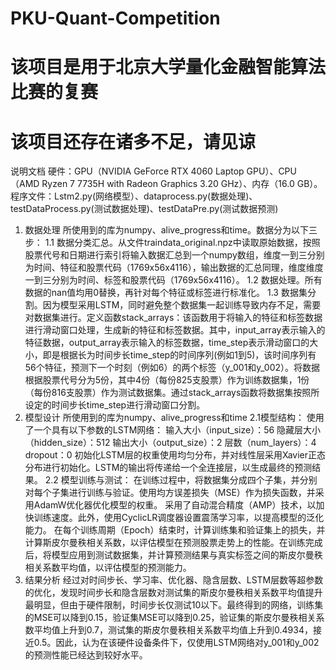 # PKU-Quant-Competition
# 该项目是用于北京大学量化金融智能算法比赛的复赛
# 该项目还存在诸多不足，请见谅
说明文档
硬件：GPU（NVIDIA GeForce RTX 4060 Laptop GPU）、CPU（AMD Ryzen 7 7735H with Radeon Graphics   3.20 GHz）、内存（16.0 GB）。
程序文件：Lstm2.py(网络模型）、dataprocess.py(数据处理)、testDataProcess.py(测试数据处理)、testDataPre.py(测试数据预测)
1.	数据处理
所使用到的库为numpy、alive_progress和time。数据分为以下三步：
1.1 数据分类汇总。从文件traindata_original.npz中读取原始数据，按照股票代号和日期进行索引将输入数据汇总到一个numpy数组，维度一到三分别为时间、特征和股票代码（1769x56x4116），输出数据的汇总同理，维度维度一到三分别为时间、标签和股票代码（1769x56x4116）。
1.2 数据处理。所有数据的nan值均用0替换，再针对每个特征或标签进行标准化。
1.3 数据集分割。因为模型采用LSTM，同时避免整个数据集一起训练导致内存不足，需要对数据集进行。定义函数stack_arrays：该函数用于将输入的特征和标签数据进行滑动窗口处理，生成新的特征和标签数据。其中，input_array表示输入的特征数据，output_array表示输入的标签数据，time_step表示滑动窗口的大小，即是根据长为时间步长time_step的时间序列(例如1到5)，该时间序列有56个特征，预测下一个时刻（例如6）的两个标签（y_001和y_002）。将数据根据股票代号分为5份，其中4份（每份825支股票）作为训练数据集，1份（每份816支股票）作为测试数据集。通过stack_arrays函数将数据集按照所设定的时间步长time_step进行滑动窗口分割。
2.	模型设计
所使用到的库为numpy、alive_progress和time
2.1模型结构：
使用了一个具有以下参数的LSTM网络：
输入大小（input_size）：56
隐藏层大小（hidden_size）：512
输出大小（output_size）：2
层数（num_layers）：4
dropout：0
初始化LSTM层的权重使用均匀分布，并对线性层采用Xavier正态分布进行初始化。LSTM的输出将传递给一个全连接层，以生成最终的预测结果。
2.2	模型训练与测试：
在训练过程中，将数据集分成四个子集，并分别对每个子集进行训练与验证。使用均方误差损失（MSE）作为损失函数，并采用AdamW优化器优化模型的权重。
采用了自动混合精度（AMP）技术，以加快训练速度。此外，使用CyclicLR调度器设置震荡学习率，以提高模型的泛化能力。
在每个训练周期（Epoch）结束时，计算训练集和验证集上的损失，并计算斯皮尔曼秩相关系数，以评估模型在预测股票走势上的性能。在训练完成后，将模型应用到测试数据集，并计算预测结果与真实标签之间的斯皮尔曼秩相关系数平均值，以评估模型的预测能力。
3.	结果分析
经过对时间步长、学习率、优化器、隐含层数、LSTM层数等超参数的优化，发现时间步长和隐含层数对测试集的斯皮尔曼秩相关系数平均值提升最明显，但由于硬件限制，时间步长仅测试10以下。最终得到的网络，训练集的MSE可以降到0.15，验证集MSE可以降到0.25，验证集的斯皮尔曼秩相关系数平均值上升到0.7，测试集的斯皮尔曼秩相关系数平均值上升到0.4934，接近0.5。因此，认为在该硬件设备条件下，仅使用LSTM网络对y_001和y_002的预测性能已经达到较好水平。
 

